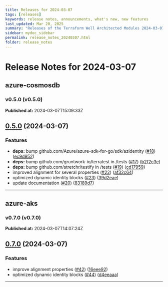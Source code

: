 ```yaml
---
title: Releases for 2024-03-07
tags: [releases]
keywords: release notes, announcements, what's new, new features
last_updated: Mar 20, 2025
summary: "Releases of the Terraform Well Architected Modules 2024-03-07"
sidebar: mydoc_sidebar
permalink: release_notes_20240307.html
folder: release_notes
---
```


# Release Notes for 2024-03-07

## azure-cosmosdb
### v0.5.0 (v0.5.0)
**Published at:** 2024-03-07T15:09:33Z

## [0.5.0](https://github.com/CloudNationHQ/terraform-azure-cosmosdb/compare/v0.4.0...v0.5.0) (2024-03-07)


### Features

* **deps:** bump github.com/Azure/azure-sdk-for-go/sdk/azidentity ([#18](https://github.com/CloudNationHQ/terraform-azure-cosmosdb/issues/18)) ([ec9d952](https://github.com/CloudNationHQ/terraform-azure-cosmosdb/commit/ec9d952f0b58424d10a41a2180861b379d9b5611))
* **deps:** bump github.com/gruntwork-io/terratest in /tests ([#17](https://github.com/CloudNationHQ/terraform-azure-cosmosdb/issues/17)) ([b2f2c3e](https://github.com/CloudNationHQ/terraform-azure-cosmosdb/commit/b2f2c3ec83ffb31f60d6408e0f5f32ad661816c7))
* **deps:** bump github.com/stretchr/testify in /tests ([#19](https://github.com/CloudNationHQ/terraform-azure-cosmosdb/issues/19)) ([cd17959](https://github.com/CloudNationHQ/terraform-azure-cosmosdb/commit/cd1795952a28ba697fad57b2392396e0229d3043))
* improved alignment for several properties ([#22](https://github.com/CloudNationHQ/terraform-azure-cosmosdb/issues/22)) ([af32c64](https://github.com/CloudNationHQ/terraform-azure-cosmosdb/commit/af32c6423aa27b21ed885d0c88abae3765377a8d))
* optimized dynamic identity blocks ([#23](https://github.com/CloudNationHQ/terraform-azure-cosmosdb/issues/23)) ([39d2eae](https://github.com/CloudNationHQ/terraform-azure-cosmosdb/commit/39d2eae51182f54a9be0278f404658a67bba4daf))
* update documentation ([#20](https://github.com/CloudNationHQ/terraform-azure-cosmosdb/issues/20)) ([83189d7](https://github.com/CloudNationHQ/terraform-azure-cosmosdb/commit/83189d754e611135a3868f3c54bd09a8a53d154a))

---

## azure-aks
### v0.7.0 (v0.7.0)
**Published at:** 2024-03-07T14:07:24Z

## [0.7.0](https://github.com/CloudNationHQ/terraform-azure-aks/compare/v0.6.0...v0.7.0) (2024-03-07)


### Features

* improve alignment properties ([#42](https://github.com/CloudNationHQ/terraform-azure-aks/issues/42)) ([16eee92](https://github.com/CloudNationHQ/terraform-azure-aks/commit/16eee925e757e444e647a8132cb396059d43205d))
* optimized dynamic identity blocks ([#44](https://github.com/CloudNationHQ/terraform-azure-aks/issues/44)) ([d4eeaaa](https://github.com/CloudNationHQ/terraform-azure-aks/commit/d4eeaaadcd857b70b42cb37338e1101133463108))

---

